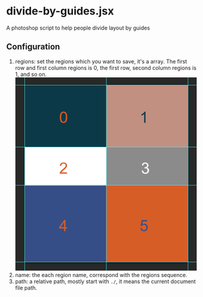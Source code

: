 # divide-by-guides.jsx
A photoshop script to help people divide layout by guides


## Configuration

1. regions: set the regions which you want to save, it's a array. The first row and first column regions is 0, the first row, second column regions is 1, and so on.
![Order examples](order.png)
2. name: the each region name, correspond with the regions sequence.
3. path: a relative path, mostly start with `./`, it means the current document file path.
